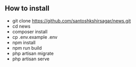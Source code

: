 ## How to install

-   git clone https://github.com/santoshkshirsagar/news.git
-   cd news
-   composer install
-   cp .env.example .env
-   npm install
-   npm run build
-   php artisan migrate
-   php artisan serve
